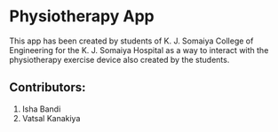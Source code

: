 # Physiotherapy App

This app has been created by students of K. J. Somaiya College of Engineering for the K. J. Somaiya 
 Hospital as a way to interact with the physiotherapy exercise device also created by the students.
  
## Contributors:
1. Isha Bandi
2. Vatsal Kanakiya